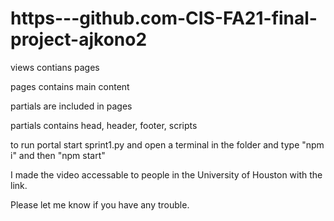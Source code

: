 # https---github.com-CIS-FA21-final-project-ajkono2
views contians pages


pages contains main content

partials are included in pages

partials contains head, header, footer, scripts

to run portal start sprint1.py and open a terminal in the folder and type "npm i" and then "npm start"

I made the video accessable to people in the University of Houston with the link. 

Please let me know if you have any trouble.
